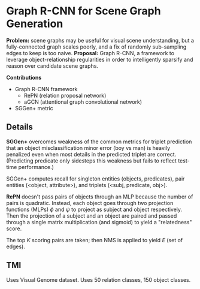 # Graph R-CNN for Scene Graph Generation

**Problem:** scene graphs may be useful for visual scene understanding, but a fully-connected graph scales poorly, and a fix of randomly sub-sampling edges to keep is too naive.
**Proposal:** Graph R-CNN, a framework to leverage object-relationship regularities in order to intelligently sparsify and reason over candidate scene graphs.

**Contributions**
- Graph R-CNN framework
  - RePN (relation proposal network)
  - aGCN (attentional graph convolutional network)
- SGGen+ metric

## Details

**SGGen+** overcomes weakness of the common metrics for triplet prediction that an object misclassification minor error (boy vs man) is heavily penalized even when most details in the predicted triplet are correct. (Predicting predicate only sidesteps this weakness but fails to reflect test-time performance.)

SGGen+ computes recall for singleton entities (objects, predicates), pair entities (<object, attribute>), and triplets (<subj, predicate, obj>).

**RePN** doesn't pass pairs of objects through an MLP because the number of pairs is quadratic. Instead, each object goes through two projection functions (MLPs) $\phi$ and $\psi$ to project as subject and object respectively. Then the projection of a subject and an object are paired and passed through a single matrix multiplication (and sigmoid) to yield a "relatedness" score.

The top $K$ scoring pairs are taken; then NMS is applied to yield $E$ (set of edges).

## TMI
Uses Visual Genome dataset. Uses 50 relation classes, 150 object classes.
<!--stackedit_data:
eyJoaXN0b3J5IjpbMTQyMDIxODgyMV19
-->
